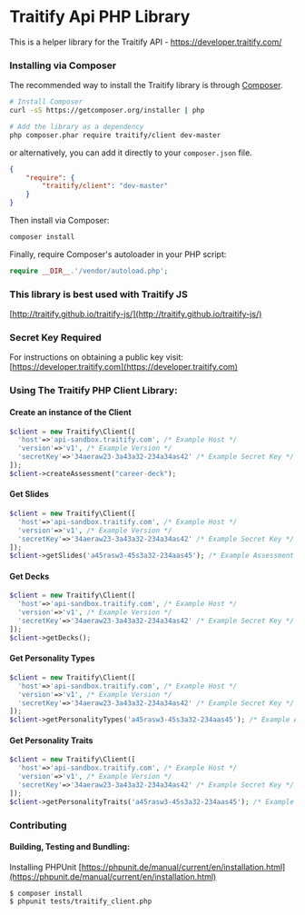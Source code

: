 Traitify Api PHP Library
===============

This is a helper library for the Traitify API - https://developer.traitify.com/

### Installing via Composer

The recommended way to install the Traitify library is through [Composer](http://getcomposer.org).

```bash
# Install Composer
curl -sS https://getcomposer.org/installer | php

# Add the library as a dependency
php composer.phar require traitify/client dev-master
```

or alternatively, you can add it directly to your `composer.json` file.

```json
{
    "require": {
        "traitify/client": "dev-master"
    }
}
```

Then install via Composer:

```bash
composer install
```

Finally, require Composer's autoloader in your PHP script:

```php
require __DIR__.'/vendor/autoload.php';
```

### This library is best used with Traitify JS
[http://traitify.github.io/traitify-js/](http://traitify.github.io/traitify-js/)

### Secret Key Required
For instructions on obtaining a public key visit:
[https://developer.traitify.com](https://developer.traitify.com)

### Using The Traitify PHP Client Library:
#### Create an instance of the Client
```PHP
$client = new Traitify\Client([
  'host'=>'api-sandbox.traitify.com', /* Example Host */ 
  'version'=>'v1', /* Example Version */
  'secretKey'=>'34aeraw23-3a43a32-234a34as42' /* Example Secret Key */
]);
$client->createAssessment("career-deck");
```

#### Get Slides
```PHP
$client = new Traitify\Client([
  'host'=>'api-sandbox.traitify.com', /* Example Host */ 
  'version'=>'v1', /* Example Version */
  'secretKey'=>'34aeraw23-3a43a32-234a34as42' /* Example Secret Key */
]);
$client->getSlides('a45rasw3-45s3a32-234aas45'); /* Example Assessment Id */
```

#### Get Decks
```PHP
$client = new Traitify\Client([
  'host'=>'api-sandbox.traitify.com', /* Example Host */ 
  'version'=>'v1', /* Example Version */
  'secretKey'=>'34aeraw23-3a43a32-234a34as42' /* Example Secret Key */
]);
$client->getDecks();
```

#### Get Personality Types
```PHP
$client = new Traitify\Client([
  'host'=>'api-sandbox.traitify.com', /* Example Host */ 
  'version'=>'v1', /* Example Version */
  'secretKey'=>'34aeraw23-3a43a32-234a34as42' /* Example Secret Key */
]);
$client->getPersonalityTypes('a45rasw3-45s3a32-234aas45'); /* Example Assessment Id */
```

#### Get Personality Traits
```PHP
$client = new Traitify\Client([
  'host'=>'api-sandbox.traitify.com', /* Example Host */ 
  'version'=>'v1', /* Example Version */
  'secretKey'=>'34aeraw23-3a43a32-234a34as42' /* Example Secret Key */
]);
$client->getPersonalityTraits('a45rasw3-45s3a32-234aas45'); /* Example Assessment Id */
```

### Contributing 
#### Building, Testing and Bundling:
Installing PHPUnit
[https://phpunit.de/manual/current/en/installation.html](https://phpunit.de/manual/current/en/installation.html)

```Shell
$ composer install
$ phpunit tests/traitify_client.php
```
